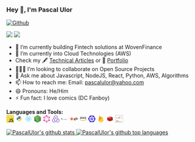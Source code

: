 ### Hey 👋, I'm Pascal Ulor

[![Github](https://img.shields.io/github/followers/PascalUlor?label=Follow&style=social)](https://github.com/PascalUlor)

<a href="https://github.com/PascalUlor" target="_blank"><img src="https://img.shields.io/badge/twitter-%231DA1F2.svg?&style=for-the-badge&logo=twitter&logoColor=white" /></a>
<a href="https://www.linkedin.com/in/pascal-ulor/" target=""><img src="https://img.shields.io/badge/linkedin-%230077B5.svg?&style=for-the-badge&logo=linkedin&logoColor=white" />
</a>


- 🔭 I’m currently building Fintech solutions at WovenFinance
- 🌱 I’m currently into Cloud Technologies (AWS)
- Check my 🖋 [Technical Articles](https://dev.to/pc_codes) or 🌱 [Portfolio](https://www.pascalulor.com/)
- 👨🏾‍💻 I’m looking to collaborate on Open Source Projects
- 💬 Ask me about Javascript, NodeJS, React, Python, AWS, Algorithms
- 📫 How to reach me: Email: pascalulor@yahoo.com
- 😄 Pronouns: He/Him
- ⚡ Fun fact: I love comics (DC Fanboy)

**Languages and Tools:**  
<code><img height="20" src="https://raw.githubusercontent.com/github/explore/80688e429a7d4ef2fca1e82350fe8e3517d3494d/topics/javascript/javascript.png"></code>
<code><img height="20" src="https://raw.githubusercontent.com/github/explore/80688e429a7d4ef2fca1e82350fe8e3517d3494d/topics/python/python.png"></code>
<code><img height="20" src="https://raw.githubusercontent.com/github/explore/80688e429a7d4ef2fca1e82350fe8e3517d3494d/topics/react/react.png"></code>
<code><img height="20" src="https://raw.githubusercontent.com/github/explore/80688e429a7d4ef2fca1e82350fe8e3517d3494d/topics/nodejs/nodejs.png"></code>
<code><img height="20" src="https://raw.githubusercontent.com/github/explore/5c058a388828bb5fde0bcafd4bc867b5bb3f26f3/topics/graphql/graphql.png"></code>
<code><img height="20" src="https://raw.githubusercontent.com/github/explore/80688e429a7d4ef2fca1e82350fe8e3517d3494d/topics/redux/redux.png"></code>
<code><img height="20" src="https://raw.githubusercontent.com/github/explore/80688e429a7d4ef2fca1e82350fe8e3517d3494d/topics/mongodb/mongodb.png"></code>
<code><img height="20" src="https://raw.githubusercontent.com/github/explore/80688e429a7d4ef2fca1e82350fe8e3517d3494d/topics/git/git.png"></code>
<code><img height="20" src="https://raw.githubusercontent.com/github/explore/80688e429a7d4ef2fca1e82350fe8e3517d3494d/topics/aws/aws.png"></code>
<code><img height="20" src="https://raw.githubusercontent.com/github/explore/80688e429a7d4ef2fca1e82350fe8e3517d3494d/topics/eslint/eslint.png"></code>
<code><img height="20" src="https://raw.githubusercontent.com/github/explore/80688e429a7d4ef2fca1e82350fe8e3517d3494d/topics/firebase/firebase.png"></code>
<code><img height="20" src="https://raw.githubusercontent.com/github/explore/80688e429a7d4ef2fca1e82350fe8e3517d3494d/topics/redis/redis.png"></code>
<code><img height="20" src="https://raw.githubusercontent.com/github/explore/80688e429a7d4ef2fca1e82350fe8e3517d3494d/topics/styled-components/styled-components.png"></code>


<a href="https://github.com/PascalUlor">
  <img height="180em" src="https://github-readme-stats.vercel.app/api?username=PascalUlor&show_icons=true&theme=merko&count_private=true" alt="PascalUlor's github stats" />
  <img height="180em" src="https://github-readme-stats.vercel.app/api/top-langs/?username=PascalUlor&theme=merko&layout=compact" alt="PascalUlor's github top languages" />
</a>
<br/>

<!--
**PascalUlor/PascalUlor** is a ✨ _special_ ✨ repository because its `README.md` (this file) appears on your GitHub profile.

Here are some ideas to get you started:

- 🔭 I’m currently working on ...
- 🌱 I’m currently learning ...
- 👯 I’m looking to collaborate on ...
- 🤔 I’m looking for help with ...
- 💬 Ask me about ...
- 📫 How to reach me: ...
- 😄 Pronouns: ...
- ⚡ Fun fact: ...
-->
